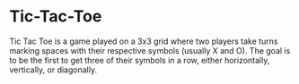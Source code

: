 # Tic-Tac-Toe
Tic Tac Toe is a game played on a 3x3 grid where two players take turns marking spaces with their respective symbols (usually X and O). The goal is to be the first to get three of their symbols in a row, either horizontally, vertically, or diagonally.
